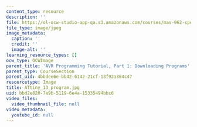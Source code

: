 ```yaml
---
content_type: resource
description: ''
file: https://ol-ocw-studio-app-qa.s3.amazonaws.com/courses/mas-962-special-topics-new-textiles-spring-2010/bbd2e8207e9b51196e4a15335494bbc6_ATtiny_13_program.jpg
file_type: image/jpeg
image_metadata:
  caption: ''
  credit: ''
  image-alt: ''
learning_resource_types: []
ocw_type: OCWImage
parent_title: 'AVR Programming Tutorial, Part 1: Downloading Programs'
parent_type: CourseSection
parent_uid: 4bbdee6e-bb42-6142-21cf-13f92a364c47
resourcetype: Image
title: ATtiny_13_program.jpg
uid: bbd2e820-7e9b-5119-6e4a-15335494bbc6
video_files:
  video_thumbnail_file: null
video_metadata:
  youtube_id: null
---
```

